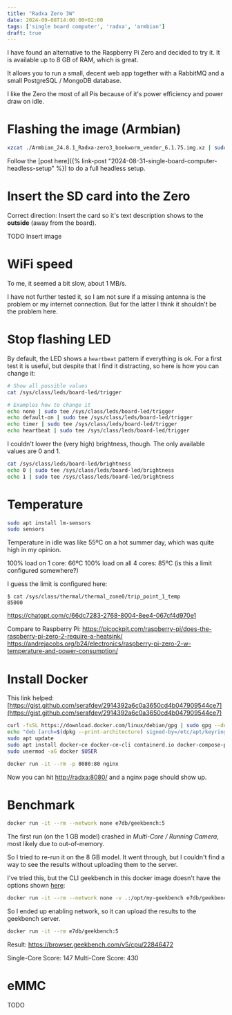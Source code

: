 ```yaml
---
title: "Radxa Zero 3W"
date: 2024-09-08T14:00:00+02:00
tags: ['single board computer', 'radxa', 'armbian']
draft: true
---
```


I have found an alternative to the Raspberry Pi Zero and decided to try it.
It is available up to 8 GB of RAM, which is great.

It allows you to run a small, decent web app together with a RabbitMQ and a small PostgreSQL / MongoDB database.

I like the Zero the most of all Pis because of it's power efficiency and power draw on idle.

# Flashing the image (Armbian)

```bash
xzcat ./Armbian_24.8.1_Radxa-zero3_bookworm_vendor_6.1.75.img.xz | sudo dd of=/dev/mmcblk0 bs=8M oflag=sync status=progress
```

Follow the [post here]({% link-post "2024-08-31-single-board-computer-headless-setup" %})
to do a full headless setup.

# Insert the SD card into the Zero

Correct direction: Insert the card so it's text description shows to the **outside** (away from the board).

TODO Insert image

# WiFi speed

To me, it seemed a bit slow, about 1 MB/s.

I have not further tested it, so I am not sure if a missing antenna is the problem or
my internet connection. But for the latter I think it shouldn't be the problem here.

# Stop flashing LED

By default, the LED shows a `heartbeat` pattern if everything is ok.
For a first test it is useful, but despite that I find it distracting,
so here is how you can change it:

```bash
# Show all possible values
cat /sys/class/leds/board-led/trigger

# Examples how to change it
echo none | sudo tee /sys/class/leds/board-led/trigger
echo default-on | sudo tee /sys/class/leds/board-led/trigger
echo timer | sudo tee /sys/class/leds/board-led/trigger
echo heartbeat | sudo tee /sys/class/leds/board-led/trigger
```

I couldn't lower the (very high) brightness, though.
The only available values are 0 and 1.

```bash
cat /sys/class/leds/board-led/brightness
echo 0 | sudo tee /sys/class/leds/board-led/brightness
echo 1 | sudo tee /sys/class/leds/board-led/brightness
```

# Temperature

```bash
sudo apt install lm-sensors
sudo sensors
```

Temperature in idle was like 55ºC on a hot summer day, which was quite high in my opinion.

100% load on 1 core: 66ºC
100% load on all 4 cores: 85ºC (is this a limit configured somewhere?)

I guess the limit is configured here:

```shell-session
$ cat /sys/class/thermal/thermal_zone0/trip_point_1_temp
85000
```

https://chatgpt.com/c/66dc7283-2768-8004-8ee4-067cf4d970e1

Compare to Raspberry Pi:
https://picockpit.com/raspberry-pi/does-the-raspberry-pi-zero-2-require-a-heatsink/
https://andrejacobs.org/b24/electronics/raspberry-pi-zero-2-w-temperature-and-power-consumption/

# Install Docker

This link helped:
[https://gist.github.com/serafdev/2914392a6c0a3650cd4b047909544ce7](https://gist.github.com/serafdev/2914392a6c0a3650cd4b047909544ce7)

```bash
curl -fsSL https://download.docker.com/linux/debian/gpg | sudo gpg --dearmor -o /etc/apt/keyrings/docker.gpg
echo "deb [arch=$(dpkg --print-architecture) signed-by=/etc/apt/keyrings/docker.gpg] https://download.docker.com/linux/debian $(lsb_release -cs) stable" | sudo tee /etc/apt/sources.list.d/docker.list > /dev/null
sudo apt update
sudo apt install docker-ce docker-ce-cli containerd.io docker-compose-plugin
sudo usermod -aG docker $USER
```

```bash
docker run -it --rm -p 8080:80 nginx
```

Now you can hit [http://radxa:8080/](http://radxa:8080/) and a nginx page should show up.

# Benchmark

```bash
docker run -it --rm --network none e7db/geekbench:5
```

The first run (on the 1 GB model) crashed in *Multi-Core / Running Camera*, most likely due to out-of-memory.

So I tried to re-run it on the 8 GB model.
It went through, but I couldn't find a way to see the results without uploading them to the server.

I've tried this, but the CLI geekbench in this docker image doesn't have the options shown
[here](http://support.primatelabs.com/kb/geekbench/geekbench-5-pro-command-line-tool):

```bash
docker run -it --rm --network none -v .:/opt/my-geekbench e7db/geekbench:5 --no-upload --export-csv --save /opt/my-geekbench/result.csv
```

So I ended up enabling network, so it can upload the results to the geekbench server.

```bash
docker run -it --rm e7db/geekbench:5
```

Result: https://browser.geekbench.com/v5/cpu/22846472

Single-Core Score: 147
Multi-Core Score: 430

# eMMC

TODO
